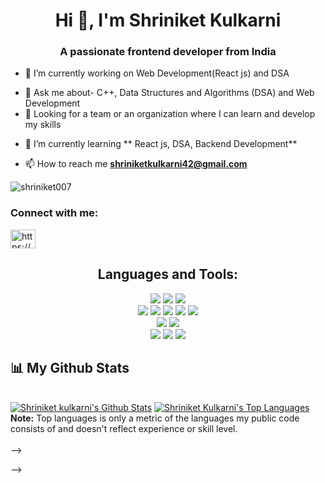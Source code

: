 <h1 align="center">Hi 👋, I'm Shriniket Kulkarni</h1>
<h3 align="center">A passionate frontend developer from India</h3>



<!-- <p align="left"> <a href="https://github.com/ryo-ma/github-profile-trophy"><img src="https://github-profile-trophy.vercel.app/?username=shriniket007" alt="shriniket007" /></a> </p> -->

- 🔭 I’m currently working on Web Development(React js) and DSA  <br>
* 💬 Ask me about- C++, Data Structures and Algorithms (DSA) and Web Development 
* 🌱 Looking for a team or an organization where I can learn and develop my skills <br>

- 🌱 I’m currently learning ** React js, DSA, Backend Development**

- 📫 How to reach me **shriniketkulkarni42@gmail.com**


<p align="left"> <img src="https://komarev.com/ghpvc/?username=shriniket007&label=Profile%20views&color=0e75b6&style=flat" alt="shriniket007" /> </p>

<h3 align="left">Connect with me:</h3>
<p align="left">
<a href="https://linkedin.com/in/https://www.linkedin.com/in/shriniket-kulkarni-255417225/" target="blank"><img align="center" src="https://raw.githubusercontent.com/rahuldkjain/github-profile-readme-generator/master/src/images/icons/Social/linked-in-alt.svg" alt="https://www.linkedin.com/in/shriniket-kulkarni-255417225/" height="30" width="40" /></a>
</p>

<!-- <h3 align="left">Languages and Tools:</h3>
<p align="left"> <a href="https://www.w3schools.com/cpp/" target="_blank" rel="noreferrer"> <img src="https://raw.githubusercontent.com/devicons/devicon/master/icons/cplusplus/cplusplus-original.svg" alt="cplusplus" width="40" height="40"/> </a> <a href="https://www.w3schools.com/css/" target="_blank" rel="noreferrer"> <img src="https://raw.githubusercontent.com/devicons/devicon/master/icons/css3/css3-original-wordmark.svg" alt="css3" width="40" height="40"/> </a> <a href="https://expressjs.com" target="_blank" rel="noreferrer"> <img src="https://raw.githubusercontent.com/devicons/devicon/master/icons/express/express-original-wordmark.svg" alt="express" width="40" height="40"/> </a> <a href="https://www.figma.com/" target="_blank" rel="noreferrer"> <img src="https://www.vectorlogo.zone/logos/figma/figma-icon.svg" alt="figma" width="40" height="40"/> </a> <a href="https://git-scm.com/" target="_blank" rel="noreferrer"> <img src="https://www.vectorlogo.zone/logos/git-scm/git-scm-icon.svg" alt="git" width="40" height="40"/> </a> <a href="https://www.w3.org/html/" target="_blank" rel="noreferrer"> <img src="https://raw.githubusercontent.com/devicons/devicon/master/icons/html5/html5-original-wordmark.svg" alt="html5" width="40" height="40"/> </a> <a href="https://www.java.com" target="_blank" rel="noreferrer"> <img src="https://raw.githubusercontent.com/devicons/devicon/master/icons/java/java-original.svg" alt="java" width="40" height="40"/> </a> <a href="https://developer.mozilla.org/en-US/docs/Web/JavaScript" target="_blank" rel="noreferrer"> <img src="https://raw.githubusercontent.com/devicons/devicon/master/icons/javascript/javascript-original.svg" alt="javascript" width="40" height="40"/> </a> <a href="https://www.mongodb.com/" target="_blank" rel="noreferrer"> <img src="https://raw.githubusercontent.com/devicons/devicon/master/icons/mongodb/mongodb-original-wordmark.svg" alt="mongodb" width="40" height="40"/> </a> <a href="https://www.microsoft.com/en-us/sql-server" target="_blank" rel="noreferrer"> <img src="https://www.svgrepo.com/show/303229/microsoft-sql-server-logo.svg" alt="mssql" width="40" height="40"/> </a> <a href="https://www.mysql.com/" target="_blank" rel="noreferrer"> <img src="https://raw.githubusercontent.com/devicons/devicon/master/icons/mysql/mysql-original-wordmark.svg" alt="mysql" width="40" height="40"/> </a> <a href="https://nodejs.org" target="_blank" rel="noreferrer"> <img src="https://raw.githubusercontent.com/devicons/devicon/master/icons/nodejs/nodejs-original-wordmark.svg" alt="nodejs" width="40" height="40"/> </a> <a href="https://www.oracle.com/" target="_blank" rel="noreferrer"> <img src="https://raw.githubusercontent.com/devicons/devicon/master/icons/oracle/oracle-original.svg" alt="oracle" width="40" height="40"/> </a> <a href="https://postman.com" target="_blank" rel="noreferrer"> <img src="https://www.vectorlogo.zone/logos/getpostman/getpostman-icon.svg" alt="postman" width="40" height="40"/> </a> <a href="https://www.python.org" target="_blank" rel="noreferrer"> <img src="https://raw.githubusercontent.com/devicons/devicon/master/icons/python/python-original.svg" alt="python" width="40" height="40"/> </a> </p> -->


<h2 align="Center">Languages and Tools:</h2> 


<p align="center">
  
<!--   <img src = "https://img.shields.io/badge/c-%23005678.svg?style=for-the-badge&logo=c&logoColor=white" > -->
  <img src = "https://img.shields.io/badge/c++-%2300599C.svg?style=for-the-badge&logo=c%2B%2B&logoColor=white" >
  <img src = "https://img.shields.io/badge/java-%23ED8B00.svg?style=for-the-badge&logo=java&logoColor=white" >
  <img src = "https://img.shields.io/badge/python-3670A0?style=for-the-badge&logo=python&logoColor=ffdd54" > <br>
  
  <img src = "https://img.shields.io/badge/html5-%23E34F26.svg?style=for-the-badge&logo=html5&logoColor=white" >
  <img src = "https://img.shields.io/badge/css3-%231572B6.svg?style=for-the-badge&logo=css3&logoColor=white" >
  <img src = "https://img.shields.io/badge/javascript-%23323330.svg?style=for-the-badge&logo=javascript&logoColor=%23F7DF1E" >
  <img src = "https://img.shields.io/badge/bootstrap-%23563D7C.svg?style=for-the-badge&logo=bootstrap&logoColor=white" >
  <img src = "https://img.shields.io/badge/react-%2320232a.svg?style=for-the-badge&logo=react&logoColor=%2361DAFB" >  <br>
  
  <img src = "https://img.shields.io/badge/mysql-%2300f.svg?style=for-the-badge&logo=mysql&logoColor=white" >
  <img src = "https://img.shields.io/badge/MongoDB-%234ea94b.svg?style=for-the-badge&logo=mongodb&logoColor=white" > <br>
  
  <img src = "https://img.shields.io/badge/git-%23F05033.svg?style=for-the-badge&logo=git&logoColor=white" >
  <img src = "https://img.shields.io/badge/github-%23121011.svg?style=for-the-badge&logo=github&logoColor=white" >
  <img src = "https://img.shields.io/badge/gitlab-%23181739.svg?style=for-the-badge&logo=gitlab&logoColor=white" >
<!--   <img src = "" > -->
  
<p>








## 📊 My Github Stats

  <br/>
    <a href="https://github.com/Shriniket007/github-readme-stats"><img alt="Shriniket kulkarni's Github Stats" src="https://github-readme-stats.vercel.app/api?username=Shriniket007&show_icons=true&count_private=true&theme=react&hide_border=true&bg_color=0D1117" /></a>
  <a href="https://github.com/Shriniket007/github-readme-stats"><img alt="Shriniket Kulkarni's Top Languages" src="https://github-readme-stats.vercel.app/api/top-langs/?username=Shriniket007&langs_count=8&count_private=true&layout=compact&theme=react&hide_border=true&bg_color=0D1117" /></a>
  <br/>
  <b>Note:</b> Top languages is only a metric of the languages my public code consists of and doesn't reflect experience or skill level.


<br/>
<br/>









<!-- 

<h1 align="center" font-size = "25px"> Hi, I'm Sahil Jawale! <img src="https://media.giphy.com/media/mGcNjsfWAjY5AEZNw6/giphy.gif" width="50"> <br> </h1>


<img align='right' src="https://github.com/sahiljawale54/sahiljawale54/blob/d8b30847225e4187443573d2e7c50912af03623b/githubgif.gif" width="45%" height = "100%">

<p>
  
  
* 🔭 I’m currently working on Web Development <br>
* 💬 Ask me about- C++, Data Structures and Algorithms (DSA) and Competitive Programming 
* 🌱 Looking for a team or an organization where I can learn and develop my skills <br>
* ✨ My dream is to put my skills and knowledge gained into use and make something productive that can solve problems our world is dealing with<br>
* 📬 Reach me out on [Linkedin](https://www.linkedin.com/in/sahiljawale54/)
* ⚡ Fun fact: Engineering student but still happy😄(Trying to be)
</p>

<p align="left"> <img src="https://komarev.com/ghpvc/?username=sahiljawale&label=Profile%20views&color=0e75b6&style=flat" alt="sahiljawale54" /> </p>
<!-- <a href="https://www.buymeacoffee.com/sahiljawale"><img src="https://cdn.buymeacoffee.com/buttons/v2/default-yellow.png" width="200" /></a> -->
<!-- <br> -->
<!-- <details>
 <summary>Know more</summary>
<h2 align="Center">Languages and Tools:</h2> 


<p align="center">
  
  <img src = "https://img.shields.io/badge/c-%23005678.svg?style=for-the-badge&logo=c&logoColor=white" >
  <img src = "https://img.shields.io/badge/c++-%2300599C.svg?style=for-the-badge&logo=c%2B%2B&logoColor=white" >
  <img src = "https://img.shields.io/badge/java-%23ED8B00.svg?style=for-the-badge&logo=java&logoColor=white" >
  <img src = "https://img.shields.io/badge/python-3670A0?style=for-the-badge&logo=python&logoColor=ffdd54" > <br>
  
  <img src = "https://img.shields.io/badge/html5-%23E34F26.svg?style=for-the-badge&logo=html5&logoColor=white" >
  <img src = "https://img.shields.io/badge/css3-%231572B6.svg?style=for-the-badge&logo=css3&logoColor=white" >
  <img src = "https://img.shields.io/badge/javascript-%23323330.svg?style=for-the-badge&logo=javascript&logoColor=%23F7DF1E" >
  <img src = "https://img.shields.io/badge/bootstrap-%23563D7C.svg?style=for-the-badge&logo=bootstrap&logoColor=white" >
  <img src = "https://img.shields.io/badge/react-%2320232a.svg?style=for-the-badge&logo=react&logoColor=%2361DAFB" >  <br>
  
  <img src = "https://img.shields.io/badge/mysql-%2300f.svg?style=for-the-badge&logo=mysql&logoColor=white" >
  <img src = "https://img.shields.io/badge/MongoDB-%234ea94b.svg?style=for-the-badge&logo=mongodb&logoColor=white" > <br>
  
  <img src = "https://img.shields.io/badge/git-%23F05033.svg?style=for-the-badge&logo=git&logoColor=white" >
  <img src = "https://img.shields.io/badge/github-%23121011.svg?style=for-the-badge&logo=github&logoColor=white" >
  <img src = "https://img.shields.io/badge/gitlab-%23181739.svg?style=for-the-badge&logo=gitlab&logoColor=white" >
<!--   <img src = "" > -->
<!--   
<p> --> -->

<!-- <h2 align="center"> GitHub Statistics </h2> -->

<!-- |<img src="https://github-readme-stats.vercel.app/api?username=sahiljawale54&show_icons=true"></img>|<img src="https://github-readme-streak-stats.herokuapp.com/?&user=Sahiljawale54"/>|
|---|---| -->
<!-- 
</details>
 -->
 -->

